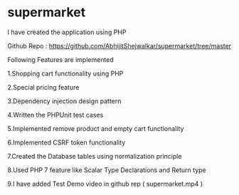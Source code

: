 # supermarket
I have created the application using PHP 

Github Repo : https://github.com/AbhijitShejwalkar/supermarket/tree/master

Following Features are implemented

1.Shopping cart functionality using PHP

2.Special pricing feature

3.Dependency injection design pattern

4.Written the PHPUnit test cases

5.Implemented remove product and empty cart functionality

6.Implemented CSRF token functionality

7.Created the Database tables using normalization principle

8.Used PHP 7 feature like Scalar Type Declarations and Return type

9.I have added Test Demo video in github rep ( supermarket.mp4 )
